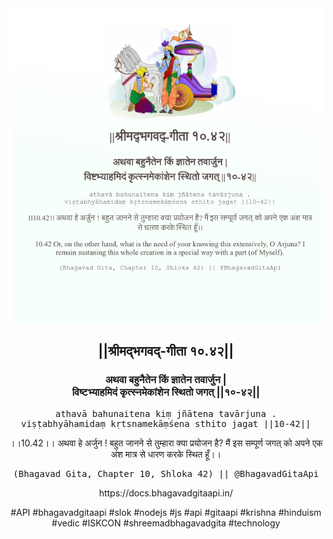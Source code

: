 <img src="../../asset/BG_10_42.png"/>
<center><h2>||श्रीमद्‍भगवद्‍-गीता १०.४२||</h2>
<h3>अथवा बहुनैतेन किं ज्ञातेन तवार्जुन |<br/>विष्टभ्याहमिदं कृत्स्नमेकांशेन स्थितो जगत् ||१०-४२||</h3>
<pre>athavā bahunaitena kiṃ jñātena tavārjuna .<br/>viṣṭabhyāhamidaṃ kṛtsnamekāṃśena sthito jagat ||10-42||</pre>
<p>।।10.42।। अथवा हे अर्जुन ! बहुत जानने से तुम्हारा क्या प्रयोजन है? मैं इस सम्पूर्ण जगत् को अपने एक अंश मात्र से धारण करके स्थित हूँ।।</p>
<pre>(Bhagavad Gita, Chapter 10, Shloka 42) || @BhagavadGitaApi</pre><p>https://docs.bhagavadgitaapi.in/</p><p>#API #bhagavadgitaapi #slok #nodejs #js #api #gitaapi #krishna #hinduism #vedic #ISKCON #shreemadbhagavadgita #technology</p></center>